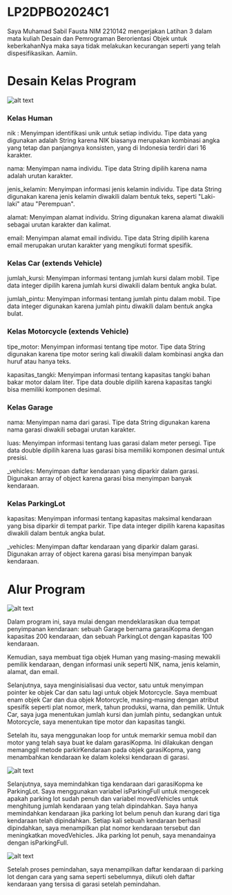# LP2DPBO2024C1

Saya Muhamad Sabil Fausta NIM 2210142 mengerjakan Latihan 3 dalam mata kuliah Desain dan Pemrograman Berorientasi Objek untuk keberkahanNya maka saya tidak melakukan kecurangan seperti yang telah dispesifikasikan. Aamiin.

# Desain Kelas Program

![alt text](image.png)

### Kelas Human

nik : Menyimpan identifikasi unik untuk setiap individu. Tipe data yang digunakan adalah String karena NIK biasanya merupakan kombinasi angka yang tetap dan panjangnya konsisten, yang di Indonesia terdiri dari 16 karakter.

nama: Menyimpan nama individu. Tipe data String dipilih karena nama adalah urutan karakter.

jenis_kelamin: Menyimpan informasi jenis kelamin individu. Tipe data String digunakan karena jenis kelamin diwakili dalam bentuk teks, seperti "Laki-laki" atau "Perempuan".

alamat: Menyimpan alamat individu. String digunakan karena alamat diwakili sebagai urutan karakter dan kalimat.

email: Menyimpan alamat email individu. Tipe data String dipilih karena email merupakan urutan karakter yang mengikuti format spesifik.

### Kelas Car (extends Vehicle)

jumlah_kursi: Menyimpan informasi tentang jumlah kursi dalam mobil. Tipe data integer dipilih karena jumlah kursi diwakili dalam bentuk angka bulat.

jumlah_pintu: Menyimpan informasi tentang jumlah pintu dalam mobil. Tipe data integer digunakan karena jumlah pintu diwakili dalam bentuk angka bulat.

### Kelas Motorcycle (extends Vehicle)

tipe_motor: Menyimpan informasi tentang tipe motor. Tipe data String digunakan karena tipe motor sering kali diwakili dalam kombinasi angka dan huruf atau hanya teks.

kapasitas_tangki: Menyimpan informasi tentang kapasitas tangki bahan bakar motor dalam liter. Tipe data double dipilih karena kapasitas tangki bisa memiliki komponen desimal.

### Kelas Garage

nama: Menyimpan nama dari garasi. Tipe data String digunakan karena nama garasi diwakili sebagai urutan karakter.

luas: Menyimpan informasi tentang luas garasi dalam meter persegi. Tipe data double dipilih karena luas garasi bisa memiliki komponen desimal untuk presisi.

\_vehicles: Menyimpan daftar kendaraan yang diparkir dalam garasi. Digunakan array of object karena garasi bisa menyimpan banyak kendaraan.

### Kelas ParkingLot

kapasitas: Menyimpan informasi tentang kapasitas maksimal kendaraan yang bisa diparkir di tempat parkir. Tipe data integer dipilih karena kapasitas diwakili dalam bentuk angka bulat.

\_vehicles: Menyimpan daftar kendaraan yang diparkir dalam garasi. Digunakan array of object karena garasi bisa menyimpan banyak kendaraan.

# Alur Program

![alt text](<tambah garasi 1.png>)

Dalam program ini, saya mulai dengan mendeklarasikan dua tempat penyimpanan kendaraan: sebuah Garage bernama garasiKopma dengan kapasitas 200 kendaraan, dan sebuah ParkingLot dengan kapasitas 100 kendaraan.

Kemudian, saya membuat tiga objek Human yang masing-masing mewakili pemilik kendaraan, dengan informasi unik seperti NIK, nama, jenis kelamin, alamat, dan email.

Selanjutnya, saya menginisialisasi dua vector, satu untuk menyimpan pointer ke objek Car dan satu lagi untuk objek Motorcycle. Saya membuat enam objek Car dan dua objek Motorcycle, masing-masing dengan atribut spesifik seperti plat nomor, merk, tahun produksi, warna, dan pemilik. Untuk Car, saya juga menentukan jumlah kursi dan jumlah pintu, sedangkan untuk Motorcycle, saya menentukan tipe motor dan kapasitas tangki.

Setelah itu, saya menggunakan loop for untuk memarkir semua mobil dan motor yang telah saya buat ke dalam garasiKopma. Ini dilakukan dengan memanggil metode parkirKendaraan pada objek garasiKopma, yang menambahkan kendaraan ke dalam koleksi kendaraan di garasi.

![alt text](<tambah parking lot.png>)

Selanjutnya, saya memindahkan tiga kendaraan dari garasiKopma ke ParkingLot. Saya menggunakan variabel isParkingFull untuk mengecek apakah parking lot sudah penuh dan variabel movedVehicles untuk menghitung jumlah kendaraan yang telah dipindahkan. Saya hanya memindahkan kendaraan jika parking lot belum penuh dan kurang dari tiga kendaraan telah dipindahkan. Setiap kali sebuah kendaraan berhasil dipindahkan, saya menampilkan plat nomor kendaraan tersebut dan meningkatkan movedVehicles. Jika parking lot penuh, saya menandainya dengan isParkingFull.

![alt text](<data setelah pemindahan.png>)

Setelah proses pemindahan, saya menampilkan daftar kendaraan di parking lot dengan cara yang sama seperti sebelumnya, diikuti oleh daftar kendaraan yang tersisa di garasi setelah pemindahan.
